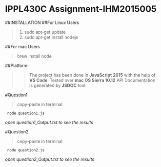 # IPPL430C Assignment-IHM2015005

##INSTALLATION
##For Linux Users
>1. sudo apt-get update
> 2. sudo apt-get install nodejs

##For mac Users
> brew install node

##Platform:
>>The project has been done in <b>JavaScript 2015</b> with the help of 
<b>VS Code</b>.
Tested over <b>mac OS Sierra 10.12</b>
API Documentation is generated by <b>JSDOC</b> tool.

#Question1
> copy-paste in terminal
<pre><code> node question1.js
</code></pre>
_open *question1_Output.txt* to see the results_

#Question2
> copy-paste in terminal
<pre><code> node question2.js
</code></pre>
_open *question2_Output.txt* to see the results_

